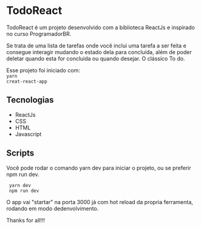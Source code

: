 # TodoReact

TodoReact é um projeto desenvolvido com a biblioteca ReactJs e inspirado no curso ProgramadorBR. 

Se trata de uma lista de tarefas onde você inclui uma tarefa a ser feita e consegue interagir mudando o estado dela para concluída, além de poder deletar quando esta for concluida ou quando desejar. O clássico To do.

Esse projeto foi iniciado com:
<br> 
<code>yarn creat-react-app</code>

## Tecnologias
<ul>
  <li>ReactJs</li>
  <li>CSS</li>
  <li>HTML</li>
  <li>Javascript</li>
</ul>
  
## Scripts

Você pode rodar o comando yarn dev para iniciar o projeto, ou se preferir npm run dev.

<code> yarn dev </code><br>
<code> npm run dev</code>


O app vai "startar" na porta 3000 já com hot reload da propria ferramenta, rodando em modo dedenvolvimento.

Thanks for all!!!



